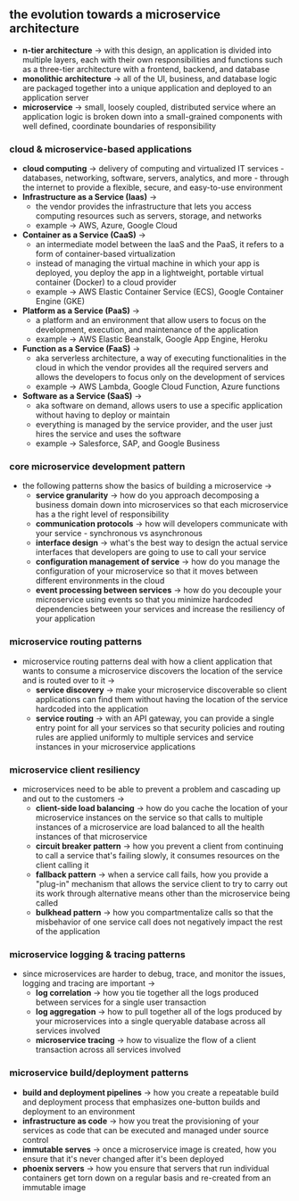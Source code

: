 ## the evolution towards a microservice architecture
- **n-tier architecture** -> with this design, an application is divided into multiple layers, each with their own responsibilities and functions such as a three-tier architecture with a frontend, backend, and database
- **monolithic architecture** -> all of the UI, business, and database logic are packaged together into a unique application and deployed to an application server
- **microservice** -> small, loosely coupled, distributed service where an application logic is broken down into a small-grained components with well defined, coordinate boundaries of responsibility

### cloud & microservice-based applications
- **cloud computing** -> delivery of computing and virtualized IT services - databases, networking, software, servers, analytics, and more - through the internet to provide a flexible, secure, and easy-to-use environment
- **Infrastructure as a Service (Iaas)** -> 
	- the vendor provides the infrastructure that lets you access computing resources such as servers, storage, and networks
	- example -> AWS, Azure, Google Cloud
- **Container as a Service (CaaS)** -> 
	- an intermediate model between the IaaS and the PaaS, it refers to a form of container-based virtualization
	- instead of managing the virtual machine in which your app is deployed, you deploy the app in a lightweight, portable virtual container (Docker) to a cloud provider
	- example -> AWS Elastic Container Service (ECS), Google Container Engine (GKE)
- **Platform as a Service (PaaS)** -> 
	- a platform and an environment that allow users to focus on the development, execution, and maintenance of the application
	- example -> AWS Elastic Beanstalk, Google App Engine, Heroku
- **Function as a Service (FaaS)** -> 
	- aka serverless architecture, a way of executing functionalities in the cloud in which the vendor provides all the required servers and allows the developers to focus only on the development of services
	- example -> AWS Lambda, Google Cloud Function, Azure functions
- **Software as a Service (SaaS)** -> 
	- aka software on demand, allows users to use a specific application without having to deploy or maintain
	- everything is managed by the service provider, and the user just hires the service and uses the software
	- example -> Salesforce, SAP, and Google Business

### core microservice development pattern
- the following patterns show the basics of building a microservice -> 
	- **service granularity** -> how do you approach decomposing a business domain down into microservices so that each microservice has a the right level of responsibility
	- **communication protocols** -> how will developers communicate with your service - synchronous vs asynchronous
	- **interface design** -> what's the best way to design the actual service interfaces that developers are going to use to call your service
	- **configuration management of service** -> how do you manage the configuration of your microservice so that it moves between different environments in the cloud
	- **event processing between services** -> how do you decouple your microservice using events so that you minimize hardcoded dependencies between your services and increase the resiliency of your application

### microservice routing patterns
- microservice routing patterns deal with how a client application that wants to consume a microservice discovers the location of the service and is routed over to it -> 
	- **service discovery** -> make your microservice discoverable so client applications can find them without having the location of the service hardcoded into the application
	- **service routing** -> with an API gateway, you can provide a single entry point for all your services so that security policies and routing rules are applied uniformly to multiple services and service instances in your microservice applications

### microservice client resiliency
- microservices need to be able to prevent a problem and cascading up and out to the customers ->
	- **client-side load balancing** -> how do you cache the location of your microservice instances on the service so that calls to multiple instances of a microservice are load balanced to all the health instances of that microservice
	- **circuit breaker pattern** -> how you prevent a client from continuing to call a service that's failing slowly, it consumes resources on the client calling it
	- **fallback pattern** -> when a service call fails, how you provide a "plug-in" mechanism that allows the service client to try to carry out its work through alternative means other than the microservice being called
	- **bulkhead pattern** -> how you compartmentalize calls so that the misbehavior of one service call does not negatively impact the rest of the application
	
### microservice logging & tracing patterns
- since microservices are harder to debug, trace, and monitor the issues, logging and tracing are important -> 
	- **log correlation** -> how you tie together all the logs produced between services for a single user transaction
	- **log aggregation** -> how to pull together all of the logs produced by your microservices into a single queryable database across all services involved
	- **microservice tracing** -> how to visualize the flow of a client transaction across all services involved
	
### microservice build/deployment patterns
- **build and deployment pipelines** -> how you create a repeatable build and deployment process that emphasizes one-button builds and deployment to an environment
- **infrastructure as code** -> how you treat the provisioning of your services as code that can be executed and managed under source control
- **immutable serves** -> once a microservice image is created, how you ensure that it's never changed after it's been deployed
- **phoenix servers** -> how you ensure that servers that run individual containers get torn down on a regular basis and re-created from an immutable image